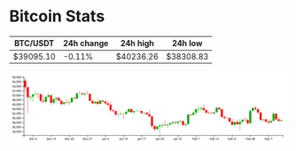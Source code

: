 # Bitcoin Stats

BTC/USDT|24h change|24h high|24h low|
|---|---|---|---|
|$39095.10|-0.11%|$40236.26|$38308.83|

<img src="./chart.svg">
